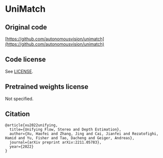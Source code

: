 # UniMatch

## Original code

[https://github.com/autonomousvision/unimatch](https://github.com/autonomousvision/unimatch)

## Code license

See [LICENSE](LICENSE).

## Pretrained weights license

Not specified.

## Citation

```
@article{xu2022unifying,
  title={Unifying Flow, Stereo and Depth Estimation},
  author={Xu, Haofei and Zhang, Jing and Cai, Jianfei and Rezatofighi, Hamid and Yu, Fisher and Tao, Dacheng and Geiger, Andreas},
  journal={arXiv preprint arXiv:2211.05783},
  year={2022}
}
```